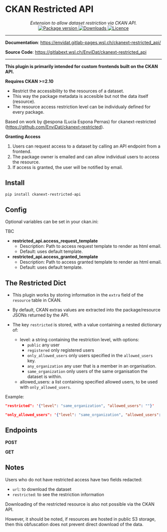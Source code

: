 # CKAN Restricted API

<div align="center">
  <em>Extension to allow dataset restriction via CKAN API.</em>
</div>
<div align="center">
  <a href="https://pypi.org/project/ckanext-restricted_api" target="_blank">
      <img src="https://img.shields.io/pypi/v/ckanext-restricted_api?color=%2334D058&label=pypi%20package" alt="Package version">
  </a>
  <a href="https://pypistats.org/packages/ckanext-restricted_api" target="_blank">
      <img src="https://img.shields.io/pypi/dm/ckanext-restricted_api.svg" alt="Downloads">
  </a>
  <a href="https://gitlabext.wsl.ch/EnviDat/ckanext-restricted_api/-/raw/main/LICENSE" target="_blank">
      <img src="https://img.shields.io/github/license/EnviDat/ckanext-restricted_api.svg" alt="Licence">
  </a>
</div>

---

**Documentation**: <a href="https://envidat.gitlab-pages.wsl.ch/ckanext-restricted_api/" target="_blank">https://envidat.gitlab-pages.wsl.ch/ckanext-restricted_api/</a>

**Source Code**: <a href="https://gitlabext.wsl.ch/EnviDat/ckanext-restricted_api" target="_blank">https://gitlabext.wsl.ch/EnviDat/ckanext-restricted_api</a>

---

**This plugin is primarily intended for custom frontends built on the CKAN API.**

**Requires CKAN >=2.10**

- Restrict the accessibility to the resources of a dataset.
- This way the package metadata is accesible but not the data itself (resource).
- The resource access restriction level can be individualy defined for every package.

Based on work by @espona (Lucia Espona Pernas) for ckanext-restricted (https://github.com/EnviDat/ckanext-restricted).

**Granting Access**

1. Users can request access to a dataset by calling an API endpoint from a frontend.
2. The package owner is emailed and can allow individual users to access the resource.
3. If access is granted, the user will be notified by email.

## Install

```bash
pip install ckanext-restricted-api
```

## Config

Optional variables can be set in your ckan.ini:

TBC

- **restricted_api.access_request_template**
  - Description: Path to access request template to render as html email.
  - Default: uses default template.
- **restricted_api.access_granted_template**
  - Description: Path to access granted template to render as html email.
  - Default: uses default template.

## The Restricted Dict

- This plugin works by storing information in the `extra` field of the `resource` table in CKAN.
- By default, CKAN extras values are extracted into the package/resource JSONs returned by the API.
- The key `restricted` is stored, with a value containing a nested dictionary of:

  - level: a string containing the restriction level, with options:
    - `public` any user
    - `registered` only registered users
    - `only_allowed_users` only users specified in the `allowed_users` key.
    - `any_organization` any user that is a member in an organisation.
    - `same_organization` only users of the same organisation the dataset is within.
  - allowed_users: a list containing specified allowed users, to be used with `only_allowed_users`.

Example:

```json
"restricted": '{"level": "same_organization", "allowed_users": ""}'

"only_allowed_users": '{"level": "same_organization", "allowed_users": ["user1", "user2"]}'
```

## Endpoints

**POST**

**GET**

## Notes

Users who do not have restricted access have two fields redacted:

- `url`: to download the dataset
- `restricted`: to see the restriction information

Downloading of the restricted resource is also not possible via the CKAN API.

However, it should be noted, if resources are hosted in public S3 storage, then this obfuscation does not prevent direct download of the data.
